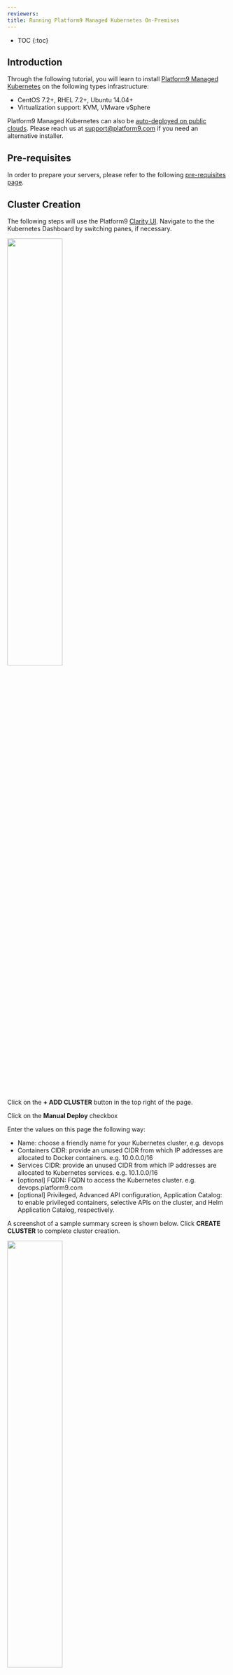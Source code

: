 ```yaml
---
reviewers:
title: Running Platform9 Managed Kubernetes On-Premises
---
```


* TOC
{:toc}


## Introduction

Through the following tutorial, you will learn to install [Platform9 Managed Kubernetes](https://platform9.com/managed-kubernetes/?utm_source=k8sio) on the following types infrastructure:
 
- CentOS 7.2+, RHEL 7.2+, Ubuntu 14.04+
- Virtualization support: KVM, VMware vSphere

Platform9 Managed Kubernetes can also be [auto-deployed on public clouds](kubernetes.io/platform9/platform9-cloud.md). Please reach us at <support@platform9.com> if you need an alternative installer. 

## Pre-requisites

In order to prepare your servers, please refer to the following [pre-requisites page](https://platform9.com/support/managed-container-cloud-requirements-checklist/?utm_source=k8sio).


## Cluster Creation

The following steps will use the Platform9 [Clarity UI](https://platform9.com/blog/use-remarkable-ui-openstack-kubernetes/?utm_source=k8sio). Navigate to the the Kubernetes Dashboard by switching panes, if necessary.

<img src="../kubernetes-dashboard.png" width="50%" height="50%">

Click on the **+ ADD CLUSTER** button in the top right of the page.

Click on the **Manual Deploy** checkbox

Enter the values on this page the following way: 

- Name: choose a friendly name for your Kubernetes cluster, e.g. devops
- Containers CIDR: provide an unused CIDR from which IP addresses are allocated to Docker containers. e.g. 10.0.0.0/16
- Services CIDR: provide an unused CIDR from which IP addresses are allocated to Kubernetes services. e.g. 10.1.0.0/16
- [optional] FQDN: FQDN to access the Kubernetes cluster. e.g. devops.platform9.com
- [optional] Privileged, Advanced API configuration, Application Catalog: to enable privileged containers, selective APIs on the cluster, and Helm Application Catalog, respectively. 

A screenshot of a sample summary screen is shown below. Click **CREATE CLUSTER** to complete cluster creation.

<img src="../cluster-create-summary-on-prem.png" width="50%" height="50%">

## Cluster Deployment

Download the guest agent from Platform9:

1. Toggle to the Kubernetes Dashboard using the navigation bar on the left.
2. Click on **Infrastructure** > **Nodes** > **Add Node**
3. Download the installer locally. Installers are provided for Ubuntu 14.04+ and Enterprise Linux (Red Hat/CentOS) 7.2+. 

Transfer the installer to your target server node(s).

(On Ubuntu only) Update package versions and dependencies by executing the command:

	sudo apt-get update
		
For each node, install the host agent by executing the command:

	sudo bash <path to installer>
	
You can optionally set proxy settings and Network Time Protocol. Network Time Protocol Daemon (NTPD) is recommended. 

You will be notified with a message stating **Installation succeeded!** once the guest agent is installed.

After a few moments, your node(s) will be visible in the **Nodes** tab.

<img src="../node-with-agent.png" width="60%" height="60%">

For each node, click on **AUTHORIZE** to import the node. Confirm authorization. Please wait a few minutes for the authorization to complete. 

Continue in the **Nodes** tab. Select the node(s) that you want to join the cluster by clicking the corresponding checkboxes. In this example, only one node is present and it is named `kubernetes-master1`. 

Select **Attach To Cluster** and specify the cluster name, `devops`. 

You can monitor the status of your cluster’s node(s) by clicking on the cluster name in the **Clusters** tab. Next, click on **Nodes** and look for the **Connected** status. This can take a few minutes.

<img src="../kubernetes-node1-onprem-complete.png" width="50%" height="50%">

Your Kubernetes cluster is now ready for use. Please follow the same steps above to add additional nodes to the cluster.
